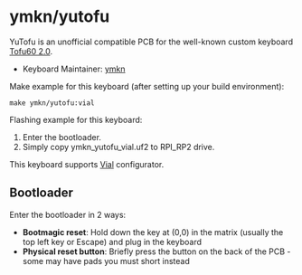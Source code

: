 # ymkn/yutofu

YuTofu is an unofficial compatible PCB for the well-known custom keyboard [Tofu60 2.0](https://kbdfans.com/products/tofu60-2-0).

* Keyboard Maintainer: [ymkn](https://github.com/ymkn)

Make example for this keyboard (after setting up your build environment):

    make ymkn/yutofu:vial

Flashing example for this keyboard:

1. Enter the bootloader.
2. Simply copy ymkn_yutofu_vial.uf2 to RPI_RP2 drive.

This keyboard supports [Vial](https://get.vial.today/) configurator.

## Bootloader

Enter the bootloader in 2 ways:

* **Bootmagic reset**: Hold down the key at (0,0) in the matrix (usually the top left key or Escape) and plug in the keyboard
* **Physical reset button**: Briefly press the button on the back of the PCB - some may have pads you must short instead
